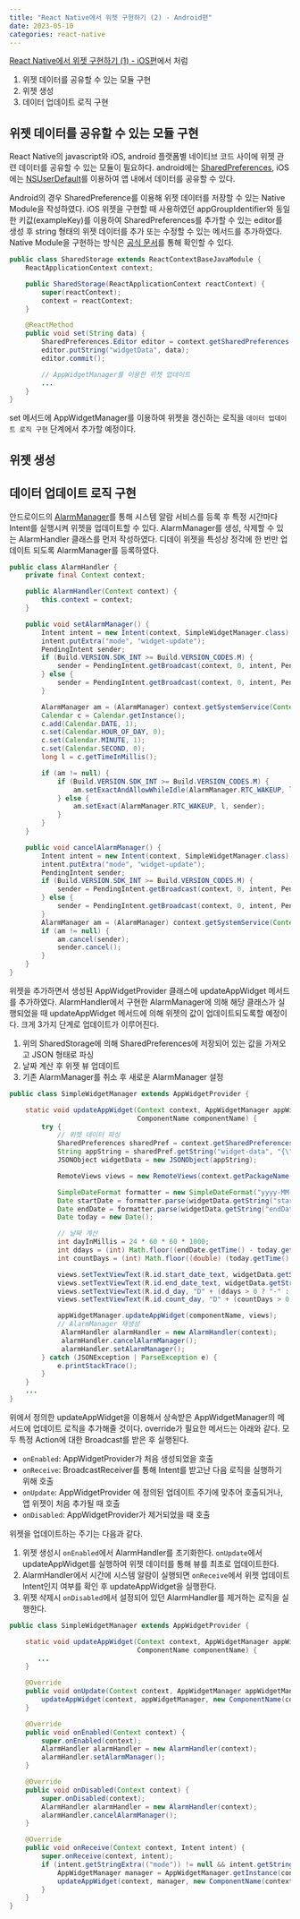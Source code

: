 ```yaml
---
title: "React Native에서 위젯 구현하기 (2) - Android편"
date: 2023-05-10
categories: react-native
---
```


[React Native에서 위젯 구현하기 (1) - iOS편](https://hoyoungmoon.github.io/react-native/widget-module-iOS/)에서 처럼

1. 위젯 데이터를 공유할 수 있는 모듈 구현
2. 위젯 생성
3. 데이터 업데이트 로직 구현

## 위젯 데이터를 공유할 수 있는 모듈 구현

React Native의 javascript와 iOS, android 플랫폼별 네이티브 코드 사이에 위젯 관련 데이터를 공유할 수 있는 모듈이 필요하다. android에는 [SharedPreferences](https://developer.android.com/training/data-storage/shared-preferences?hl=ko), iOS에는 [NSUserDefault](https://developer.apple.com/documentation/foundation/nsuserdefaults)를 이용하여 앱 내에서 데이터를 공유할 수 있다.

Android의 경우 SharedPreference를 이용해 위젯 데이터를 저장할 수 있는 Native Module을 작성하였다. iOS 위젯을 구현할 때 사용하였던 appGroupIdentifier와 동일한 키값(exampleKey)를 이용하여 SharedPreferences를 추가할 수 있는 editor를 생성 후 string 형태의 위젯 데이터를 추가 또는 수정할 수 있는 메서드를 추가하였다. Native Module을 구현하는 방식은 [공식 문서](https://reactnative.dev/docs/native-modules-android)를 통해 확인할 수 있다.

```java
public class SharedStorage extends ReactContextBaseJavaModule {
    ReactApplicationContext context;

    public SharedStorage(ReactApplicationContext reactContext) {
        super(reactContext);
        context = reactContext;
    }

    @ReactMethod
    public void set(String data) {
        SharedPreferences.Editor editor = context.getSharedPreferences("exampleKey", Context.MODE_PRIVATE).edit();
        editor.putString("widgetData", data);
        editor.commit();

        // AppWidgetManager를 이용한 위젯 업데이트
        ...
    }
}
```

set 메서드에 AppWidgetManager를 이용하여 위젯을 갱신하는 로직을 `데이터 업데이트 로직 구현` 단계에서 추가할 예정이다.

## 위젯 생성

## 데이터 업데이트 로직 구현

안드로이드의 [AlarmManager](https://developer.android.com/training/scheduling/alarms?hl=ko)를 통해 시스템 알람 서비스를 등록 후 특정 시간마다 Intent를 실행시켜 위젯을 업데이트할 수 있다. AlarmManager를 생성, 삭제할 수 있는 AlarmHandler 클래스를 먼저 작성하였다. 디데이 위젯을 특성상 정각에 한 번만 업데이트 되도록 AlarmManager를 등록하였다.

```java
public class AlarmHandler {
    private final Context context;

    public AlarmHandler(Context context) {
        this.context = context;
    }

    public void setAlarmManager() {
        Intent intent = new Intent(context, SimpleWidgetManager.class);
        intent.putExtra("mode", "widget-update");
        PendingIntent sender;
        if (Build.VERSION.SDK_INT >= Build.VERSION_CODES.M) {
            sender = PendingIntent.getBroadcast(context, 0, intent, PendingIntent.FLAG_UPDATE_CURRENT | PendingIntent.FLAG_IMMUTABLE);
        } else {
            sender = PendingIntent.getBroadcast(context, 0, intent, PendingIntent.FLAG_UPDATE_CURRENT);
        }

        AlarmManager am = (AlarmManager) context.getSystemService(Context.ALARM_SERVICE);
        Calendar c = Calendar.getInstance();
        c.add(Calendar.DATE, 1);
        c.set(Calendar.HOUR_OF_DAY, 0);
        c.set(Calendar.MINUTE, 1);
        c.set(Calendar.SECOND, 0);
        long l = c.getTimeInMillis();

        if (am != null) {
            if (Build.VERSION.SDK_INT >= Build.VERSION_CODES.M) {
                am.setExactAndAllowWhileIdle(AlarmManager.RTC_WAKEUP, l, sender);
            } else {
                am.setExact(AlarmManager.RTC_WAKEUP, l, sender);
            }
        }
    }

    public void cancelAlarmManager() {
        Intent intent = new Intent(context, SimpleWidgetManager.class);
        intent.putExtra("mode", "widget-update");
        PendingIntent sender;
        if (Build.VERSION.SDK_INT >= Build.VERSION_CODES.M) {
            sender = PendingIntent.getBroadcast(context, 0, intent, PendingIntent.FLAG_UPDATE_CURRENT | PendingIntent.FLAG_IMMUTABLE);
        } else {
            sender = PendingIntent.getBroadcast(context, 0, intent, PendingIntent.FLAG_UPDATE_CURRENT);
        }
        AlarmManager am = (AlarmManager) context.getSystemService(Context.ALARM_SERVICE);
        if (am != null) {
            am.cancel(sender);
            sender.cancel();
        }
    }
}
```

위젯을 추가하면서 생성된 AppWidgetProvider 클래스에 updateAppWidget 메서드를 추가하였다. AlarmHandler에서 구현한 AlarmManager에 의해 해당 클래스가 실행되었을 때 updateAppWidget 메서드에 의해 위젯의 값이 업데이트되도록할 예정이다. 크게 3가지 단계로 업데이트가 이루어진다.

1. 위의 SharedStorage에 의해 SharedPreferences에 저장되어 있는 값을 가져오고 JSON 형태로 파싱
2. 날짜 계산 후 위젯 뷰 업데이트
3. 기존 AlarmManager를 취소 후 새로운 AlarmManager 설정

```java
public class SimpleWidgetManager extends AppWidgetProvider {

    static void updateAppWidget(Context context, AppWidgetManager appWidgetManager,
                                ComponentName componentName) {
        try {
            // 위젯 데이터 파싱
            SharedPreferences sharedPref = context.getSharedPreferences("exampleKey", Context.MODE_PRIVATE);
            String appString = sharedPref.getString("widget-data", "{\"startDate\":\"no-data\",\"endDate\":\"no-data\"}");
            JSONObject widgetData = new JSONObject(appString);

            RemoteViews views = new RemoteViews(context.getPackageName(), R.layout.widget_default);

            SimpleDateFormat formatter = new SimpleDateFormat("yyyy-MM-dd");
            Date startDate = formatter.parse(widgetData.getString("startDate"));
            Date endDate = formatter.parse(widgetData.getString("endDate"));
            Date today = new Date();

            // 날짜 계산
            int dayInMillis = 24 * 60 * 60 * 1000;
            int ddays = (int) Math.floor((endDate.getTime() - today.getTime()) / dayInMillis) + 1;
            int countDays = (int) Math.floor((double) (today.getTime() - startDate.getTime()) / (double) dayInMillis) + 1;

            views.setTextViewText(R.id.start_date_text, widgetData.getString("startDate").replaceAll("-", ". "));
            views.setTextViewText(R.id.end_date_text, widgetData.getString("endDate").replaceAll("-", ". "));
            views.setTextViewText(R.id.d_day, "D" + (ddays > 0 ? "-" : "+") + Integer.toString(Math.abs(ddays)));
            views.setTextViewText(R.id.count_day, "D" + (countDays > 0 ? "+" : "-") + Integer.toString(Math.abs(countDays)));

            appWidgetManager.updateAppWidget(componentName, views);
            // AlarmManager 재생성
             AlarmHandler alarmHandler = new AlarmHandler(context);
             alarmHandler.cancelAlarmManager();
             alarmHandler.setAlarmManager();
        } catch (JSONException | ParseException e) {
            e.printStackTrace();
        }
    }
    ...
}
```

위에서 정의한 updateAppWidget을 이용해서 상속받은 AppWidgetManager의 메서드에 업데이트 로직을 추가해줄 것이다. override가 필요한 메서드는 아래와 같다. 모두 특정 Action에 대한 Broadcast를 받은 후 실행된다.

- `onEnabled`: AppWidgetProvider가 처음 생성되었을 호출
- `onReceive`: BroadcastReceiver를 통해 Intent를 받고난 다음 로직을 실행하기 위해 호출
- `onUpdate`: AppWidgetProvider 에 정의된 업데이트 주기에 맞추어 호출되거나, 앱 위젯이 처음 추가될 때 호출
- `onDisabled`: AppWidgetProvider가 제거되었을 때 호출

위젯을 업데이트하는 주기는 다음과 같다.

1. 위젯 생성시 `onEnabled`에서 AlarmHandler를 초기화한다. `onUpdate`에서 updateAppWidget를 실행하여 위젯 데이터를 통해 뷰를 최초로 업데이트한다.
2. AlarmHandler에서 시간에 시스템 알람이 실행되면 `onReceive`에서 위젯 업데이트 Intent인지 여부를 확인 후 updateAppWidget을 실행한다.
3. 위젯 삭제시 `onDisabled`에서 설정되어 있던 AlarmHandler를 제거하는 로직을 실행한다.

```java
public class SimpleWidgetManager extends AppWidgetProvider {

    static void updateAppWidget(Context context, AppWidgetManager appWidgetManager,
                                ComponentName componentName) {
       ...
    }

    @Override
    public void onUpdate(Context context, AppWidgetManager appWidgetManager, int[] appWidgetIds) {
        updateAppWidget(context, appWidgetManager, new ComponentName(context, SimpleWidgetManager.class));
    }

    @Override
    public void onEnabled(Context context) {
        super.onEnabled(context);
        AlarmHandler alarmHandler = new AlarmHandler(context);
        alarmHandler.setAlarmManager();
    }

    @Override
    public void onDisabled(Context context) {
        super.onDisabled(context);
        AlarmHandler alarmHandler = new AlarmHandler(context);
        alarmHandler.cancelAlarmManager();
    }

    @Override
    public void onReceive(Context context, Intent intent) {
        super.onReceive(context, intent);
        if (intent.getStringExtra(("mode")) != null && intent.getStringExtra(("mode")).equals("widget-update")) {
            AppWidgetManager manager = AppWidgetManager.getInstance(context);
            updateAppWidget(context, manager, new ComponentName(context, SimpleWidgetManager.class));
        }
    }
}
```
